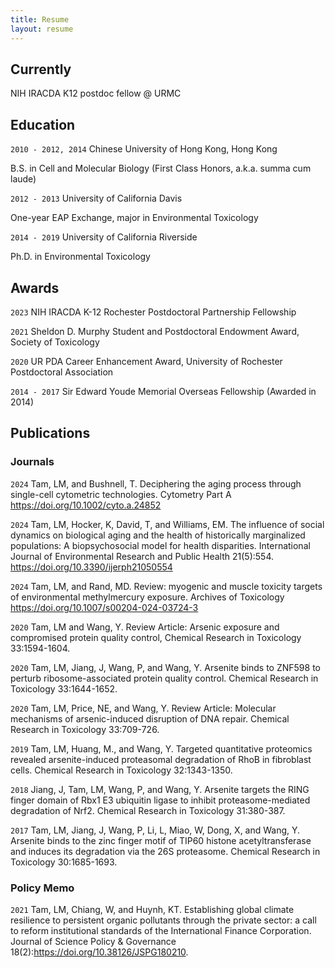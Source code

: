 ```yaml
---
title: Resume
layout: resume
---
```


  

## Currently

NIH IRACDA K12 postdoc fellow @ URMC

## Education

`2010 - 2012, 2014`
Chinese University of Hong Kong, Hong Kong

B.S. in Cell and Molecular Biology (First Class Honors, a.k.a. summa cum laude) 

`2012 - 2013`
University of California Davis

One-year EAP Exchange, major in Environmental Toxicology

`2014 - 2019`
University of California Riverside

Ph.D. in Environmental Toxicology

## Awards

`2023`
NIH IRACDA K-12 Rochester Postdoctoral Partnership Fellowship

`2021`
Sheldon D. Murphy Student and Postdoctoral Endowment Award, Society of Toxicology

`2020`
UR PDA Career Enhancement Award, University of Rochester Postdoctoral Association

`2014 - 2017`
Sir Edward Youde Memorial Overseas Fellowship (Awarded in 2014)

## Publications

<!-- A list is also available [online](https://scholar.google.com/citations?user=cGKdogUAAAAJ&hl=en) -->

### Journals

`2024`
Tam, LM, and Bushnell, T. Deciphering the aging process through single-cell cytometric technologies. Cytometry Part A https://doi.org/10.1002/cyto.a.24852

`2024`
Tam, LM, Hocker, K, David, T, and Williams, EM. The influence of social dynamics on biological aging and the health of historically marginalized populations: A biopsychosocial model for health disparities. International Journal of Environmental Research and Public Health 21(5):554. https://doi.org/10.3390/ijerph21050554

`2024`
Tam, LM, and Rand, MD. Review: myogenic and muscle toxicity targets of environmental methylmercury exposure. Archives of Toxicology https://doi.org/10.1007/s00204-024-03724-3

`2020`
Tam, LM and Wang, Y. Review Article: Arsenic exposure and compromised protein quality control, Chemical Research in Toxicology 33:1594-1604.

`2020`
Tam, LM, Jiang, J, Wang, P, and Wang, Y. Arsenite binds to ZNF598 to perturb ribosome-associated protein quality control. Chemical Research in Toxicology 33:1644-1652.

`2020`
Tam, LM, Price, NE, and Wang, Y. Review Article: Molecular mechanisms of arsenic-induced disruption of DNA repair. Chemical Research in Toxicology 33:709-726.

`2019`
Tam, LM, Huang, M., and Wang, Y. Targeted quantitative proteomics revealed arsenite-induced proteasomal degradation of RhoB in fibroblast cells. Chemical Research in Toxicology 32:1343-1350.

`2018`
Jiang, J, Tam, LM, Wang, P, and Wang, Y. Arsenite targets the RING finger domain of Rbx1 E3 ubiquitin ligase to inhibit proteasome-mediated degradation of Nrf2. Chemical Research in Toxicology 31:380-387.

`2017`
Tam, LM, Jiang, J, Wang, P, Li, L, Miao, W, Dong, X, and Wang, Y. Arsenite binds to the zinc finger motif of TIP60 histone acetyltransferase and induces its degradation via the 26S proteasome. Chemical Research in Toxicology 30:1685-1693. 

### Policy Memo

`2021`
Tam, LM, Chiang, W, and Huynh, KT. Establishing global climate resilience to persistent organic pollutants through the private sector: a call to reform institutional standards of the International Finance Corporation. Journal of Science Policy & Governance 18(2):https://doi.org/10.38126/JSPG180210. 







